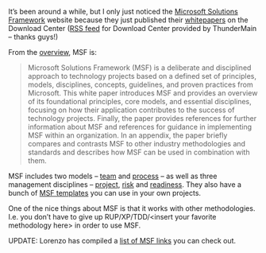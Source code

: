 It’s been around a while, but I only just noticed the [Microsoft
Solutions Framework](http://www.microsoft.com/msf) website because they
just published their
[whitepapers](http://www.microsoft.com/downloads/details.aspx?FamilyId=A71AC896-1D28-45A4-880C-8B0CC8265C63&displaylang=en)
on the Download Center ([RSS feed](http://www.thundermain.com/rss/) for
Download Center provided by ThunderMain – thanks guys!)

From the
[overview](http://www.microsoft.com/technet/itsolutions/techguide/msf/msfovrvw.mspx),
MSF is:

> Microsoft Solutions Framework (MSF) is a deliberate and disciplined
> approach to technology projects based on a defined set of principles,
> models, disciplines, concepts, guidelines, and proven practices from
> Microsoft. This white paper introduces MSF and provides an overview of
> its foundational principles, core models, and essential disciplines,
> focusing on how their application contributes to the success of
> technology projects. Finally, the paper provides references for
> further information about MSF and references for guidance in
> implementing MSF within an organization. In an appendix, the paper
> briefly compares and contrasts MSF to other industry methodologies and
> standards and describes how MSF can be used in combination with them.

MSF includes two models –
[team](http://www.microsoft.com/technet/itsolutions/techguide/msf/msftm31.mspx)
and
[process](http://www.microsoft.com/technet/itsolutions/techguide/msf/msfpm31.mspx)
– as well as three management disciplines –
[project](http://www.microsoft.com/technet/itsolutions/techguide/msf/msfpmd11.mspx),
[risk](http://www.microsoft.com/technet/itsolutions/techguide/msf/msrmd11.mspx)
and
[readiness](http://www.microsoft.com/technet/itsolutions/techguide/msf/msfrmd11.mspx).
They also have a bunch of [MSF
templates](http://www.microsoft.com/downloads/details.aspx?FamilyId=9D2016AD-6F8A-47F5-84FA-BEC389DB18C1&displaylang=en)
you can use in your own projects.

One of the nice things about MSF is that it works with other
methodologies. I.e. you don’t have to give up RUP/XP/TDD/\<insert your
favorite methodology here\> in order to use MSF.

UPDATE: Lorenzo has compiled a [list of MSF
links](http://weblogs.asp.net/lbarbieri/articles/MSF_Resources.aspx) you
can check out.
